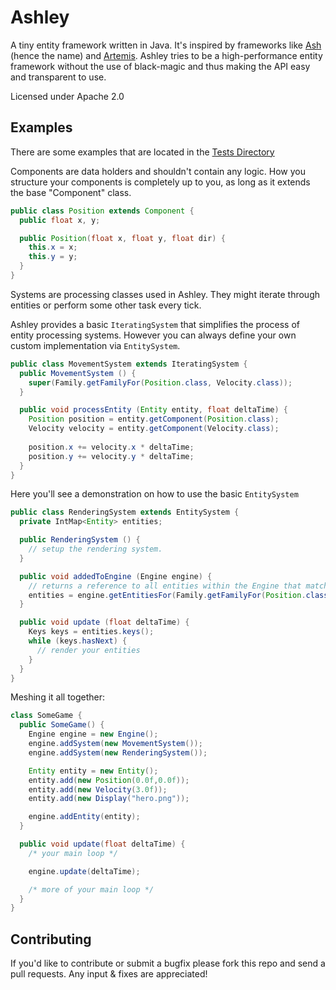 # Ashley

A tiny entity framework written in Java. It's inspired by frameworks like
[Ash](http://www.ashframework.org/) (hence the name) and
[Artemis](http://gamadu.com/artemis/). Ashley tries to be a high-performance
entity framework  without the use of black-magic and thus making the API easy
and transparent to use.

Licensed under Apache 2.0

## Examples

There are some examples that are located in the
[Tests Directory](ashley-tests/src/ashley/tests)

Components are data holders and shouldn't contain any logic. How you structure your components is completely up to you, as long as it extends the base "Component" class.

```java
public class Position extends Component {
  public float x, y;

  public Position(float x, float y, float dir) {
    this.x = x;
    this.y = y;
  }
}
```

Systems are processing classes used in Ashley. They might iterate through entities or perform some other task every tick.

Ashley provides a basic `IteratingSystem` that simplifies the process of entity processing systems. However you can always define your own custom implementation via `EntitySystem`.

```java
public class MovementSystem extends IteratingSystem {
  public MovementSystem () {
    super(Family.getFamilyFor(Position.class, Velocity.class));
  }

  public void processEntity (Entity entity, float deltaTime) {
    Position position = entity.getComponent(Position.class);
    Velocity velocity = entity.getComponent(Velocity.class);
    
    position.x += velocity.x * deltaTime;
    position.y += velocity.y * deltaTime;
  }
}
```

Here you'll see a demonstration on how to use the basic `EntitySystem`

```java
public class RenderingSystem extends EntitySystem {
  private IntMap<Entity> entities;

  public RenderingSystem () {
    // setup the rendering system.
  }

  public void addedToEngine (Engine engine) {
    // returns a reference to all entities within the Engine that match the family of components
    entities = engine.getEntitiesFor(Family.getFamilyFor(Position.class, Display.class));
  }

  public void update (float deltaTime) {
    Keys keys = entities.keys();
    while (keys.hasNext) {
      // render your entities
    }
  }
}
```

Meshing it all together:

```java
class SomeGame {
  public SomeGame() {
    Engine engine = new Engine();
    engine.addSystem(new MovementSystem());
    engine.addSystem(new RenderingSystem());

    Entity entity = new Entity();
    entity.add(new Position(0.0f,0.0f));
    entity.add(new Velocity(3.0f));
    entity.add(new Display("hero.png"));

    engine.addEntity(entity);
  }

  public void update(float deltaTime) {
    /* your main loop */

    engine.update(deltaTime);

    /* more of your main loop */
  }
}
```

## Contributing

If you'd like to contribute or submit a bugfix please fork this repo and send a pull requests. Any input & fixes are appreciated!
